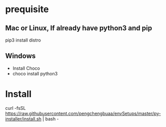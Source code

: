 # prequisite
## Mac or Linux, If already have python3 and pip
pip3 install distro

## Windows 
- Install Choco
- choco install python3


# Install

curl -fsSL https://raw.githubusercontent.com/pengchengbuaa/envSetups/master/py-installer/install.sh | bash -
